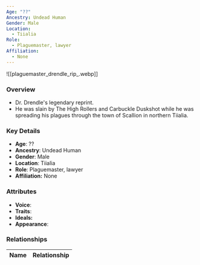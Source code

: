 ```yaml
---
Age: "??"
Ancestry: Undead Human
Gender: Male
Location:
  - Tiialia
Role:
  - Plaguemaster, lawyer
Affiliation:
  - None
---
```


![[plaguemaster_drendle_rip_.webp]]

### Overview
- Dr. Drendle's legendary reprint. 
- He was slain by The High Rollers and Carbuckle Duskshot while he was spreading his plagues through the town of Scallion in northern Tiialia.

### Key Details
- **Age**: ??
- **Ancestry**: Undead Human
- **Gender**: Male
- **Location**: Tiialia
- **Role**: Plaguemaster, lawyer
- **Affiliation:** None

### Attributes
- **Voice**: 
- **Traits**: 
- **Ideals:** 
- **Appearance**:

### Relationships

| Name  | Relationship |
| ----- | ------------ |
